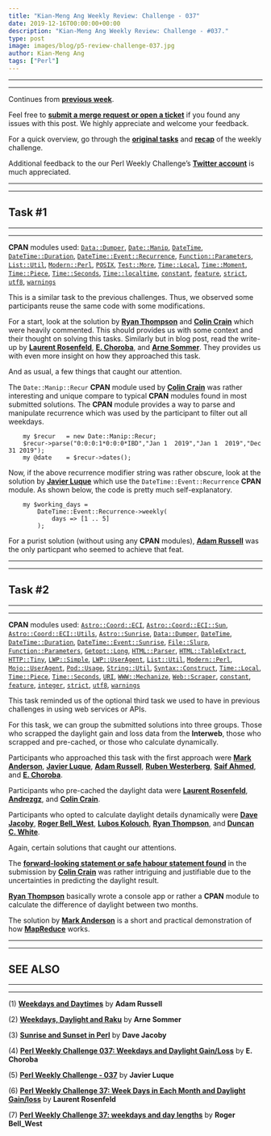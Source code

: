 ```yaml
---
title: "Kian-Meng Ang Weekly Review: Challenge - 037"
date: 2019-12-16T00:00:00+00:00
description: "Kian-Meng Ang Weekly Review: Challenge - #037."
type: post
image: images/blog/p5-review-challenge-037.jpg
author: Kian-Meng Ang
tags: ["Perl"]
---
```

***
***
Continues from [**previous week**](/blog/review-challenge-036/).

Feel free to [**submit a merge request or open a ticket**](https://github.com/manwar/perlweeklychallenge) if you found any issues with this post. We highly appreciate and welcome your feedback.

For a quick overview, go through the [**original tasks**](/blog/perl-weekly-challenge-037/) and [**recap**](/blog/recap-challenge-037/) of the weekly challenge.

Additional feedback to the our Perl Weekly Challenge’s [**Twitter account**](https://twitter.com/perlwchallenge?lang=en) is much appreciated.

***
***
## Task #1
***
***
**CPAN** modules used: [`Data::Dumper`](https://metacpan.org/pod/Data::Dumper), [`Date::Manip`](https://metacpan.org/pod/Date::Manip), [`DateTime`](https://metacpan.org/pod/DateTime), [`DateTime::Duration`](https://metacpan.org/pod/DateTime::Duration), [`DateTime::Event::Recurrence`](https://metacpan.org/pod/DateTime::Event::Recurrence), [`Function::Parameters`](https://metacpan.org/pod/Function::Parameters), [`List::Util`](https://metacpan.org/pod/List::Util), [`Modern::Perl`](https://metacpan.org/pod/Modern::Perl), [`POSIX`](https://metacpan.org/pod/POSIX), [`Test::More`](https://metacpan.org/pod/Test::More), [`Time::Local`](https://metacpan.org/pod/Time::Local), [`Time::Moment`](https://metacpan.org/pod/Time::Moment), [`Time::Piece`](https://metacpan.org/pod/Time::Piece), [`Time::Seconds`](https://metacpan.org/pod/Time::Seconds), [`Time::localtime`](https://metacpan.org/pod/Time::localtime), [`constant`](https://metacpan.org/pod/constant), [`feature`](https://metacpan.org/pod/feature), [`strict`](https://metacpan.org/pod/strict), [`utf8`](https://metacpan.org/pod/utf8), [`warnings`](https://metacpan.org/pod/warnings)

This is a similar task to the previous challenges. Thus, we observed some participants reuse the same code with some modifications.

For a start, look at the solution by [**Ryan Thompson**](https://github.com/manwar/perlweeklychallenge-club/blob/master/challenge-037/ryan-thompson/perl5/ch-1.pl) and [**Colin Crain**](https://github.com/manwar/perlweeklychallenge-club/blob/master/challenge-037/colin-crain/perl5/ch-1.pl) which were heavily commented. This should provides us with some context and their thought on solving this tasks. Similarly but in blog post, read the write-up by [**Laurent Rosenfeld**](http://blogs.perl.org/users/laurent_r/2019/12/perl-weekly-challenge-37-week-days-in-each-month-and-daylight-gainloss.html), [**E. Choroba**](http://blogs.perl.org/users/e_choroba/2019/12/perl-weekly-challenge-037-weekdays-and-daylight-gainloss.html), and [**Arne Sommer**](https://raku-musings.com/weekdays-daylight.html). They provides us with even more insight on how they approached this task.

And as usual, a few things that caught our attention.

The `Date::Manip::Recur` **CPAN** module used by [**Colin Crain**](https://github.com/manwar/perlweeklychallenge-club/blob/master/challenge-037/colin-crain/perl5/ch-1.pl) was rather interesting and unique compare to typical **CPAN** modules found in most submitted solutions. The **CPAN** module provides a way to parse and manipulate recurrence which was used by the participant to filter out all weekdays.

```
    my $recur   = new Date::Manip::Recur;
    $recur->parse("0:0:0:1*0:0:0*IBD","Jan 1  2019","Jan 1  2019","Dec 31 2019");
    my @date    = $recur->dates();

```

Now, if the above recurrence modifier string was rather obscure, look at the solution by [**Javier Luque**](https://github.com/manwar/perlweeklychallenge-club/blob/master/challenge-037/javier-luque/perl5/ch-1.pl) which use the `DateTime::Event::Recurrence` **CPAN** module. As shown below, the code is pretty much self-explanatory.

```
    my $working_days =
        DateTime::Event::Recurrence->weekly(
            days => [1 .. 5]
        );
```

For a purist solution (without using any **CPAN** modules), [**Adam Russell**](https://github.com/manwar/perlweeklychallenge-club/blob/master/challenge-037/adam-russell/perl5/ch-1.pl) was the only particpant who seemed to achieve that feat.

***
***
## Task #2
***
***

**CPAN** modules used: [`Astro::Coord::ECI`](https://metacpan.org/pod/Astro::Coord::ECI), [`Astro::Coord::ECI::Sun`](https://metacpan.org/pod/Astro::Coord::ECI::Sun), [`Astro::Coord::ECI::Utils`](https://metacpan.org/pod/Astro::Coord::ECI::Utils), [`Astro::Sunrise`](https://metacpan.org/pod/Astro::Sunrise), [`Data::Dumper`](https://metacpan.org/pod/Data::Dumper), [`DateTime`](https://metacpan.org/pod/DateTime), [`DateTime::Duration`](https://metacpan.org/pod/DateTime::Duration), [`DateTime::Event::Sunrise`](https://metacpan.org/pod/DateTime::Event::Sunrise), [`File::Slurp`](https://metacpan.org/pod/File::Slurp), [`Function::Parameters`](https://metacpan.org/pod/Function::Parameters), [`Getopt::Long`](https://metacpan.org/pod/Getopt::Long), [`HTML::Parser`](https://metacpan.org/pod/HTML::Parser), [`HTML::TableExtract`](https://metacpan.org/pod/HTML::TableExtract), [`HTTP::Tiny`](https://metacpan.org/pod/HTTP::Tiny), [`LWP::Simple`](https://metacpan.org/pod/LWP::Simple), [`LWP::UserAgent`](https://metacpan.org/pod/LWP::UserAgent), [`List::Util`](https://metacpan.org/pod/List::Util), [`Modern::Perl`](https://metacpan.org/pod/Modern::Perl), [`Mojo::UserAgent`](https://metacpan.org/pod/Mojo::UserAgent), [`Pod::Usage`](https://metacpan.org/pod/Pod::Usage), [`String::Util`](https://metacpan.org/pod/String::Util), [`Syntax::Construct`](https://metacpan.org/pod/Syntax::Construct), [`Time::Local`](https://metacpan.org/pod/Time::Local), [`Time::Piece`](https://metacpan.org/pod/Time::Piece), [`Time::Seconds`](https://metacpan.org/pod/Time::Seconds), [`URI`](https://metacpan.org/pod/URI), [`WWW::Mechanize`](https://metacpan.org/pod/WWW::Mechanize), [`Web::Scraper`](https://metacpan.org/pod/Web::Scraper), [`constant`](https://metacpan.org/pod/constant), [`feature`](https://metacpan.org/pod/feature), [`integer`](https://metacpan.org/pod/integer), [`strict`](https://metacpan.org/pod/strict), [`utf8`](https://metacpan.org/pod/utf8), [`warnings`](https://metacpan.org/pod/warnings)

This task reminded us of the optional third task we used to have in previous challenges in using web services or APIs.

For this task, we can group the submitted solutions into three groups. Those who scrapped the daylight gain and loss data from the **Interweb**, those who scrapped and pre-cached, or those who calculate dynamically.

Participants who approached this task with the first approach were [**Mark Anderson**](https://github.com/manwar/perlweeklychallenge-club/blob/master/challenge-037/mark-anderson/perl5/ch-2.pl), [**Javier Luque**](https://github.com/manwar/perlweeklychallenge-club/blob/master/challenge-037/javier-luque/perl5/ch-2.pl), [**Adam Russell**](https://github.com/manwar/perlweeklychallenge-club/blob/master/challenge-037/adam-russell/perl5/ch-2.pl), [**Ruben Westerberg**](https://github.com/manwar/perlweeklychallenge-club/blob/master/challenge-037/ruben-westerberg/perl5/ch-2.pl), [**Saif Ahmed**](https://github.com/manwar/perlweeklychallenge-club/blob/master/challenge-037/saiftynet/perl5/ch-2.pl), and [**E. Choroba**](https://github.com/manwar/perlweeklychallenge-club/blob/master/challenge-037/e-choroba/perl5/ch-2.pl).

Participants who pre-cached the daylight data were [**Laurent Rosenfeld**](https://github.com/manwar/perlweeklychallenge-club/blob/master/challenge-037/laurent-rosenfeld/perl5/ch-2.pl), [**Andrezgz**](https://github.com/manwar/perlweeklychallenge-club/blob/master/challenge-037/andrezgz/perl5/ch-2.pl), and [**Colin Crain**](https://github.com/manwar/perlweeklychallenge-club/blob/master/challenge-037/colin-crain/perl5/ch-2.pl).

Participants who opted to calculate daylight details dynamically were [**Dave Jacoby**](https://github.com/manwar/perlweeklychallenge-club/blob/master/challenge-037/dave-jacoby/perl5/ch-2.pl), [**Roger Bell_West**](https://github.com/manwar/perlweeklychallenge-club/blob/master/challenge-037/roger-bell-west/perl5/ch-2.pl), [**Lubos Kolouch**](https://github.com/manwar/perlweeklychallenge-club/blob/master/challenge-037/lubos-kolouch/perl5/ch-2.pl), [**Ryan Thompson**](https://github.com/manwar/perlweeklychallenge-club/blob/master/challenge-037/ryan-thompson/perl5/ch-2.pl), and [**Duncan C. White**](https://github.com/manwar/perlweeklychallenge-club/blob/master/challenge-037/duncan-c-white/perl5/ch-2.pl).

Again, certain solutions that caught our attentions.

The [**forward-looking statement or safe habour statement found**](https://en.wikipedia.org/wiki/Forward-looking_statement) in the submission by [**Colin Crain**](https://github.com/manwar/perlweeklychallenge-club/blob/master/challenge-037/colin-crain/perl5/ch-2.pl) was rather intriguing and justifiable due to the uncertainties in predicting the daylight result.

[**Ryan Thompson**](https://github.com/manwar/perlweeklychallenge-club/blob/master/challenge-037/ryan-thompson/perl5/ch-2.pl) basically wrote a console app or rather a **CPAN** module to calculate the difference of daylight between two months.

The solution by [**Mark Anderson**](https://github.com/manwar/perlweeklychallenge-club/blob/master/challenge-037/mark-anderson/perl5/ch-2.pl) is a short and practical demonstration of how [**MapReduce**](https://en.wikipedia.org/wiki/MapReduce) works.

***
***
## SEE ALSO
***
***

(1) [**Weekdays and Daytimes**](https://adamcrussell.livejournal.com/12735.html) by **Adam Russell**

(2) [**Weekdays, Daylight and Raku**](https://raku-musings.com/weekdays-daylight.html) by **Arne Sommer**

(3) [**Sunrise and Sunset in Perl**](https://jacoby.github.io/2019/12/02/sunrise-and-sunset-in-perl.html) by **Dave Jacoby**

(4) [**Perl Weekly Challenge 037: Weekdays and Daylight Gain/Loss**](http://blogs.perl.org/users/e_choroba/2019/12/perl-weekly-challenge-037-weekdays-and-daylight-gainloss.html) by **E. Choroba**

(5) [**Perl Weekly Challenge - 037**](https://perlchallenges.wordpress.com/2019/12/02/perl-weekly-challenge-037/) by **Javier Luque**

(6) [**Perl Weekly Challenge 37: Week Days in Each Month and Daylight Gain/loss**](http://blogs.perl.org/users/laurent_r/2019/12/perl-weekly-challenge-37-week-days-in-each-month-and-daylight-gainloss.html) by **Laurent Rosenfeld**

(7) [**Perl Weekly Challenge 37: weekdays and day lengths**](https://blog.firedrake.org/archive/2019/12/Perl_Weekly_Challenge_37__weekdays_and_day_lengths.html) by **Roger Bell_West**
